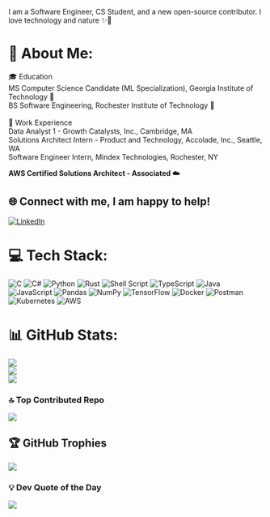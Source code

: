 I am a Software Engineer, CS Student, and a new open-source contributor. I love technology and nature ✨🍃

# 💫 About Me:
🎓 Education<br>MS Computer Science Candidate (ML Specialization), Georgia Institute of Technology 🐝<br>BS Software Engineering, Rochester Institute of Technology 🐅<br><br> 💼 Work Experience<br>Data Analyst 1 - Growth Catalysts, Inc., Cambridge, MA<br>Solutions Architect Intern - Product and Technology, Accolade, Inc., Seattle, WA<br>Software Engineer Intern, Mindex Technologies, Rochester, NY

**AWS Certified Solutions Architect - Associated ☁️**

## 🌐 Connect with me, I am happy to help!
[![LinkedIn](https://img.shields.io/badge/LinkedIn-%230077B5.svg?logo=linkedin&logoColor=white)](https://linkedin.com/in/atharva-shivankar) 

# 💻 Tech Stack:
![C](https://img.shields.io/badge/c-%2300599C.svg?style=for-the-badge&logo=c&logoColor=white) ![C#](https://img.shields.io/badge/c%23-%23239120.svg?style=for-the-badge&logo=csharp&logoColor=white) ![Python](https://img.shields.io/badge/python-3670A0?style=for-the-badge&logo=python&logoColor=ffdd54) ![Rust](https://img.shields.io/badge/rust-%23000000.svg?style=for-the-badge&logo=rust&logoColor=white) ![Shell Script](https://img.shields.io/badge/shell_script-%23121011.svg?style=for-the-badge&logo=gnu-bash&logoColor=white) ![TypeScript](https://img.shields.io/badge/typescript-%23007ACC.svg?style=for-the-badge&logo=typescript&logoColor=white) ![Java](https://img.shields.io/badge/java-%23ED8B00.svg?style=for-the-badge&logo=openjdk&logoColor=white) ![JavaScript](https://img.shields.io/badge/javascript-%23323330.svg?style=for-the-badge&logo=javascript&logoColor=%23F7DF1E) ![Pandas](https://img.shields.io/badge/pandas-%23150458.svg?style=for-the-badge&logo=pandas&logoColor=white) ![NumPy](https://img.shields.io/badge/numpy-%23013243.svg?style=for-the-badge&logo=numpy&logoColor=white) ![TensorFlow](https://img.shields.io/badge/TensorFlow-%23FF6F00.svg?style=for-the-badge&logo=TensorFlow&logoColor=white) ![Docker](https://img.shields.io/badge/docker-%230db7ed.svg?style=for-the-badge&logo=docker&logoColor=white) ![Postman](https://img.shields.io/badge/Postman-FF6C37?style=for-the-badge&logo=postman&logoColor=white) ![Kubernetes](https://img.shields.io/badge/kubernetes-%23326ce5.svg?style=for-the-badge&logo=kubernetes&logoColor=white) ![AWS](https://img.shields.io/badge/AWS-%23FF9900.svg?style=for-the-badge&logo=amazon-aws&logoColor=white)
# 📊 GitHub Stats:
![](https://github-readme-stats.vercel.app/api?username=ads8046&theme=dark&hide_border=false&include_all_commits=true&count_private=false)<br/>
![](https://github-readme-streak-stats.herokuapp.com/?user=ads8046&theme=dark&hide_border=false)<br/>
![](https://github-readme-stats.vercel.app/api/top-langs/?username=ads8046&theme=dark&hide_border=false&include_all_commits=true&count_private=false&layout=compact)

### 🔝 Top Contributed Repo
![](https://github-contributor-stats.vercel.app/api?username=ads8046&limit=5&theme=radical&combine_all_yearly_contributions=true)


## 🏆 GitHub Trophies
![](https://github-profile-trophy.vercel.app/?username=ads8046&theme=radical&no-frame=false&no-bg=true&margin-w=4)

### 💡 Dev Quote of the Day
![](https://quotes-github-readme.vercel.app/api?type=horizontal&theme=radical)


<!-- Proudly created with GPRM ( https://gprm.itsvg.in ) -->
